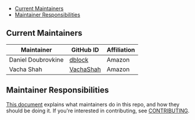 - [Current Maintainers](#current-maintainers)
- [Maintainer Responsibilities](#maintainer-responsibilities)

## Current Maintainers

| Maintainer               | GitHub ID                                              | Affiliation |
| ------------------------ | ------------------------------------------------------ | ----------- |
| Daniel Doubrovkine       | [dblock](https://github.com/dblock)                    |   Amazon    |
| Vacha Shah               | [VachaShah](https://github.com/VachaShah)              |   Amazon    |

## Maintainer Responsibilities

[This document](https://github.com/opensearch-project/.github/blob/main/MAINTAINERS.md) explains what maintainers do in this repo, and how they should be doing it. If you're interested in contributing, see [CONTRIBUTING](CONTRIBUTING.md).